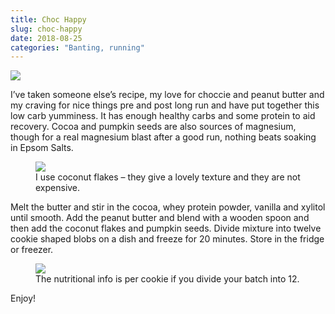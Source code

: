 ```yaml
---
title: Choc Happy
slug: choc-happy
date: 2018-08-25
categories: "Banting, running"
---
```


<p><img src="http://res.cloudinary.com/dy6grlu8z/image/upload/v1558841549/alnsjq7tfl8dgn4x0zx7.jpg"/></p>
<p>I’ve taken someone else’s recipe, my love for choccie and peanut butter and my craving for nice things pre and post long run and have put together this low carb yumminess. It has enough healthy carbs and some protein to aid recovery. Cocoa and pumpkin seeds are also sources of magnesium, though for a real magnesium blast after a good run, nothing beats soaking in Epsom Salts.</p>
<p></p><figure><img src="http://res.cloudinary.com/dy6grlu8z/image/upload/v1558841550/jw3bahevwzfavaqipvbp.png"/><figcaption>I use coconut flakes – they give a lovely texture and they are not expensive.</figcaption></figure><p></p>
<p>Melt the butter and stir in the cocoa, whey protein powder, vanilla and xylitol until smooth. Add the peanut butter and blend with a wooden spoon and then add the coconut flakes and pumpkin seeds. Divide mixture into twelve cookie shaped blobs on a dish and freeze for 20 minutes. Store in the fridge or freezer.</p>
<p></p><figure><img src="http://res.cloudinary.com/dy6grlu8z/image/upload/v1558841551/rjmw8qsrzmojkdytjqrf.png"/><figcaption>The nutritional info is per cookie if you divide your batch into 12.</figcaption></figure><p></p>
<p>Enjoy!</p>







